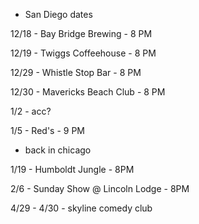 * San Diego dates

12/18 - Bay Bridge Brewing - 8 PM

12/19 - Twiggs Coffeehouse - 8 PM

12/29 - Whistle Stop Bar - 8 PM

12/30 - Mavericks Beach Club - 8 PM

1/2 - acc?

1/5 - Red's - 9 PM

* back in chicago 

1/19 - Humboldt Jungle - 8PM

2/6 - Sunday Show @ Lincoln Lodge - 8PM

4/29 - 4/30 - skyline comedy club 
